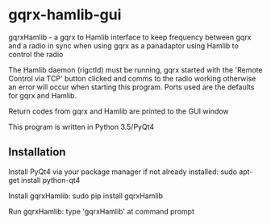 # gqrx-hamlib-gui

gqrxHamlib - a gqrx to Hamlib interface to keep frequency
between gqrx and a radio in sync when using gqrx as a panadaptor
using Hamlib to control the radio

The Hamlib daemon (rigctld) must be running, gqrx started with
the 'Remote Control via TCP' button clicked and
comms to the radio working otherwise an error will occur when
starting this program. Ports used are the defaults for gqrx and Hamlib.

Return codes from gqrx and Hamlib are printed to the GUI window

This program is written in Python 3.5/PyQt4

Installation
------------
Install PyQt4 via your package manager if not already installed: sudo apt-get install python-qt4

Install gqrxHamlib: sudo pip install gqrxHamlib

Run gqrxHamlib: type 'gqrxHamlib' at command prompt

